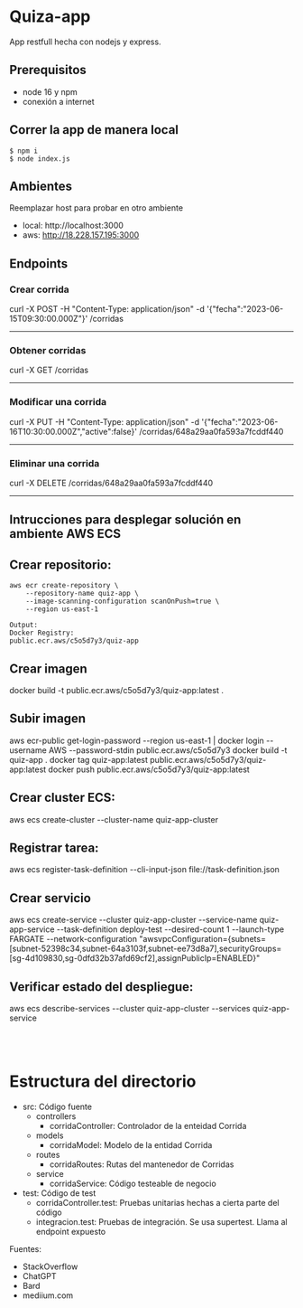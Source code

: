 
# Quiza-app
App restfull hecha con nodejs y express.

## Prerequisitos
- node 16 y npm
- conexión a internet

## Correr la app de manera local

    $ npm i
    $ node index.js

## Ambientes
Reemplazar host para probar en otro ambiente
- local: http://localhost:3000
- aws: http://18.228.157.195:3000

## Endpoints

### Crear corrida
curl -X POST -H "Content-Type: application/json" -d '{"fecha":"2023-06-15T09:30:00.000Z"}' <host>/corridas

---
### Obtener corridas 
curl -X GET <host>/corridas

---
### Modificar una corrida
curl -X PUT -H "Content-Type: application/json" -d '{"fecha":"2023-06-16T10:30:00.000Z","active":false}' <host>/corridas/648a29aa0fa593a7fcddf440

---
### Eliminar una corrida
curl -X DELETE <host>/corridas/648a29aa0fa593a7fcddf440

---
## Intrucciones para desplegar solución en ambiente AWS ECS


## Crear repositorio:
    aws ecr create-repository \
        --repository-name quiz-app \
        --image-scanning-configuration scanOnPush=true \
        --region us-east-1

    Output:
    Docker Registry:
    public.ecr.aws/c5o5d7y3/quiz-app

## Crear imagen
docker build -t public.ecr.aws/c5o5d7y3/quiz-app:latest .

## Subir imagen
aws ecr-public get-login-password --region us-east-1 | docker login --username AWS --password-stdin public.ecr.aws/c5o5d7y3
docker build -t quiz-app .
docker tag quiz-app:latest public.ecr.aws/c5o5d7y3/quiz-app:latest
docker push public.ecr.aws/c5o5d7y3/quiz-app:latest

## Crear cluster ECS:
aws ecs create-cluster --cluster-name quiz-app-cluster


## Registrar tarea:
aws ecs register-task-definition --cli-input-json file://task-definition.json


## Crear servicio
aws ecs create-service --cluster quiz-app-cluster --service-name quiz-app-service --task-definition deploy-test --desired-count 1 --launch-type FARGATE --network-configuration "awsvpcConfiguration={subnets=[subnet-52398c34,subnet-64a3103f,subnet-ee73d8a7],securityGroups=[sg-4d109830,sg-0dfd32b37afd69cf2],assignPublicIp=ENABLED}"

## Verificar estado del despliegue:
aws ecs describe-services --cluster quiz-app-cluster --services quiz-app-service

<br />
<br />

# Estructura del directorio
- src: Código fuente
    - controllers
        - corridaController: Controlador de la enteidad Corrida
    - models
        - corridaModel: Modelo de la entidad Corrida
    - routes
        - corridaRoutes: Rutas del mantenedor de Corridas
    - service
        - corridaService: Código testeable de negocio
- test: Código de test
    - corridaController.test: Pruebas unitarias hechas a cierta parte del código
    - integracion.test: Pruebas de integración. Se usa supertest. Llama al endpoint expuesto

Fuentes: 
- StackOverflow
- ChatGPT
- Bard
- mediium.com


